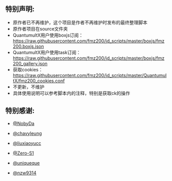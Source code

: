 ## 特别声明:

* 原作者已不再维护，这个项目是作者不再维护时发布的最终整理脚本
* 原作者项目在source文件夹
* QuantumultX用户使用boxjs订阅：https://raw.githubusercontent.com/fmz200/jd_scripts/master/boxjs/fmz200.boxjs.json
* QuantumultX用户使用task订阅：https://raw.githubusercontent.com/fmz200/jd_scripts/master/boxjs/fmz200_gallery.json
* 获取cookies：https://raw.githubusercontent.com/fmz200/jd_scripts/master/QuantumultX/fmz200_cookies.conf
* 不更新，不维护
* 具体使用说明可以参考脚本内的注释，特别是获取ck的操作

## 特别感谢:

* [@NobyDa](https://github.com/NobyDa)

* [@chavyleung](https://github.com/chavyleung)

* [@liuxiaoyucc](https://github.com/liuxiaoyucc)

* [@Zero-S1](https://github.com/Zero-S1)

* [@uniqueque](https://github.com/uniqueque)

* [@nzw9314](https://github.com/nzw9314)
